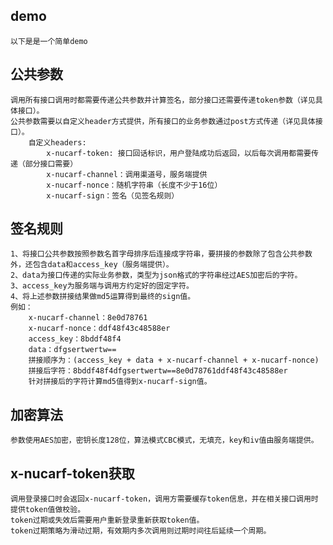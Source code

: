 demo
----------
    以下是是一个简单demo

公共参数
----------
    调用所有接口调用时都需要传递公共参数并计算签名，部分接口还需要传递token参数（详见具体接口）。
    公共参数需要以自定义header方式提供，所有接口的业务参数通过post方式传递（详见具体接口）。
        自定义headers: 
            x-nucarf-token: 接口回话标识，用户登陆成功后返回，以后每次调用都需要传递（部分接口需要）
            x-nucarf-channel：调用渠道号，服务端提供
            x-nucarf-nonce：随机字符串（长度不少于16位）
            x-nucarf-sign：签名（见签名规则）
签名规则
----------
    1、将接口公共参数按照参数名首字母排序后连接成字符串，要拼接的参数除了包含公共参数外，还包含data和access_key（服务端提供）。
    2、data为接口传递的实际业务参数，类型为json格式的字符串经过AES加密后的字符。
    3、access_key为服务端与调用方约定好的固定字符。
    4、将上述参数拼接结果做md5运算得到最终的sign值。
    例如：
        x-nucarf-channel：8e0d78761
        x-nucarf-nonce：ddf48f43c48588er
        access_key：8bddf48f4
        data：dfgsertwertw==
        拼接顺序为：(access_key + data + x-nucarf-channel + x-nucarf-nonce)
        拼接后字符：8bddf48f4dfgsertwertw==8e0d78761ddf48f43c48588er
        针对拼接后的字符计算md5值得到x-nucarf-sign值。

加密算法
----------
    参数使用AES加密，密钥长度128位，算法模式CBC模式，无填充，key和iv值由服务端提供。

x-nucarf-token获取
----------
    调用登录接口时会返回x-nucarf-token，调用方需要缓存token信息，并在相关接口调用时提供token值做校验。
    token过期或失效后需要用户重新登录重新获取token值。
    token过期策略为滑动过期，有效期内多次调用则过期时间往后延续一个周期。



